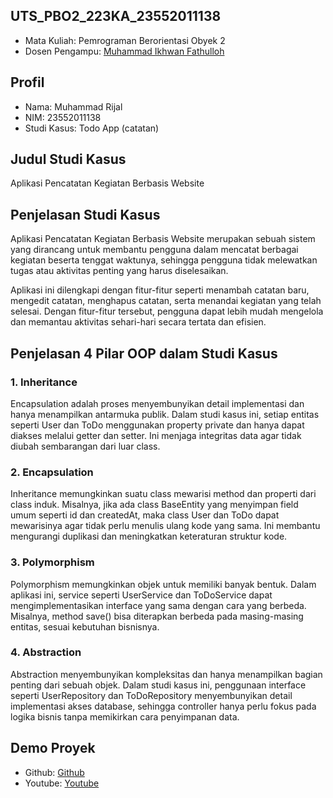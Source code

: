 ## UTS_PBO2_223KA_23552011138

<ul>
  <li>Mata Kuliah: Pemrograman Berorientasi Obyek 2</li>
  <li>Dosen Pengampu: <a href="https://github.com/Muhammad-Ikhwan-Fathulloh">Muhammad Ikhwan Fathulloh</a></li>
</ul>

## Profil
<ul>
  <li>Nama: Muhammad Rijal</li>
  <li>NIM: 23552011138</li>
  <li>Studi Kasus: Todo App (catatan)</li>
</ul>

## Judul Studi Kasus
<p>Aplikasi Pencatatan Kegiatan Berbasis Website</p>

## Penjelasan Studi Kasus
<p>
Aplikasi Pencatatan Kegiatan Berbasis Website merupakan sebuah sistem yang dirancang untuk membantu pengguna dalam mencatat berbagai kegiatan beserta tenggat waktunya, sehingga pengguna tidak melewatkan tugas atau aktivitas penting yang harus diselesaikan.</p>
<p>Aplikasi ini dilengkapi dengan fitur-fitur seperti menambah catatan baru, mengedit catatan, menghapus catatan, serta menandai kegiatan yang telah selesai. Dengan fitur-fitur tersebut, pengguna dapat lebih mudah mengelola dan memantau aktivitas sehari-hari secara tertata dan efisien.</p>

## Penjelasan 4 Pilar OOP dalam Studi Kasus

### 1. Inheritance
<p>Encapsulation adalah proses menyembunyikan detail implementasi dan hanya menampilkan antarmuka publik. Dalam studi kasus ini, setiap entitas seperti User dan ToDo menggunakan property private dan hanya dapat diakses melalui getter dan setter. Ini menjaga integritas data agar tidak diubah sembarangan dari luar class.</p>

### 2. Encapsulation
<p>Inheritance memungkinkan suatu class mewarisi method dan properti dari class induk. Misalnya, jika ada class BaseEntity yang menyimpan field umum seperti id dan createdAt, maka class User dan ToDo dapat mewarisinya agar tidak perlu menulis ulang kode yang sama. Ini membantu mengurangi duplikasi dan meningkatkan keteraturan struktur kode.</p>

### 3. Polymorphism
<p>Polymorphism memungkinkan objek untuk memiliki banyak bentuk. Dalam aplikasi ini, service seperti UserService dan ToDoService dapat mengimplementasikan interface yang sama dengan cara yang berbeda. Misalnya, method save() bisa diterapkan berbeda pada masing-masing entitas, sesuai kebutuhan bisnisnya.</p>

### 4. Abstraction
<p>Abstraction menyembunyikan kompleksitas dan hanya menampilkan bagian penting dari sebuah objek. Dalam studi kasus ini, penggunaan interface seperti UserRepository dan ToDoRepository menyembunyikan detail implementasi akses database, sehingga controller hanya perlu fokus pada logika bisnis tanpa memikirkan cara penyimpanan data.</p>

## Demo Proyek
<ul>
  <li>Github: <a href="https://github.com/mrijal/UTS_PBO1_223KA_23552011138" target="_blank">Github</a></li>
  <li>Youtube: <a href="" target="_blank">Youtube</a></li>
</ul>

